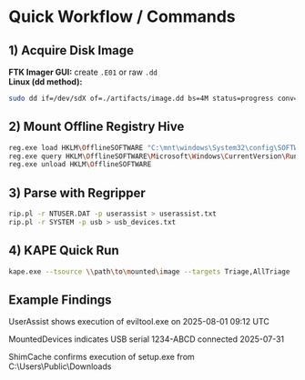 # Quick Workflow / Commands

## 1) Acquire Disk Image

**FTK Imager GUI:** create `.E01` or raw `.dd`  
**Linux (dd method):**
```bash
sudo dd if=/dev/sdX of=./artifacts/image.dd bs=4M status=progress conv=sync,noerror 
```

## 2) Mount Offline Registry Hive
```bash
reg.exe load HKLM\OfflineSOFTWARE "C:\mnt\windows\System32\config\SOFTWARE"
reg.exe query HKLM\OfflineSOFTWARE\Microsoft\Windows\CurrentVersion\Run
reg.exe unload HKLM\OfflineSOFTWARE
```

## 3) Parse with Regripper
```bash
rip.pl -r NTUSER.DAT -p userassist > userassist.txt
rip.pl -r SYSTEM -p usb > usb_devices.txt
```

## 4) KAPE Quick Run
```bash
kape.exe --tsource \\path\to\mounted\image --targets Triage,AllTriage
```

## Example Findings

UserAssist shows execution of eviltool.exe on 2025-08-01 09:12 UTC

MountedDevices indicates USB serial 1234-ABCD connected 2025-07-31

ShimCache confirms execution of setup.exe from C:\Users\Public\Downloads
